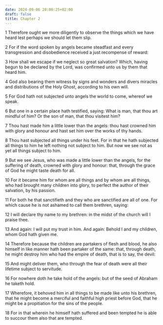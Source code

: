 ```yaml
---
date: 2024-09-06 20:00:25+02:00
draft: false
title: Chapter 2
---
```




1 Therefore ought we more diligently to observe the things which we have heard lest perhaps we should let them slip.

2 For if the word spoken by angels became steadfast and every transgression and disobedience received a just recompense of reward:

3 How shall we escape if we neglect so great salvation? Which, having begun to be declared by the Lord, was confirmed unto us by them that heard him.

4 God also bearing them witness by signs and wonders and divers miracles and distributions of the Holy Ghost, according to his own will.

5 For God hath not subjected unto angels the world to come, whereof we speak.

6 But one in a certain place hath testified, saying: What is man, that thou art mindful of him? Or the son of man, that thou visitest him?

7 Thou hast made him a little lower than the angels: thou hast crowned him with glory and honour and hast set him over the works of thy hands.

8 Thou hast subjected all things under his feet. For in that he hath subjected all things to him he left nothing not subject to him. But now we see not as yet all things subject to him.

9 But we see Jesus, who was made a little lower than the angels, for the suffering of death, crowned with glory and honour: that, through the grace of God he might taste death for all.

10 For it became him for whom are all things and by whom are all things, who had brought many children into glory, to perfect the author of their salvation, by his passion.

11 For both he that sanctifieth and they who are sanctified are all of one. For which cause he is not ashamed to call them brethren, saying:

12 I will declare thy name to my brethren: in the midst of the church will I praise thee.

13 And again: I will put my trust in him. And again: Behold I and my children, whom God hath given me.

14 Therefore because the children are partakers of flesh and blood, he also himself in like manner hath been partaker of the same: that, through death, he might destroy him who had the empire of death, that is to say, the devil:

15 And might deliver them, who through the fear of death were all their lifetime subject to servitude.

16 For nowhere doth he take hold of the angels: but of the seed of Abraham he taketh hold.

17 Wherefore, it behoved him in all things to be made like unto his brethren, that he might become a merciful and faithful high priest before God, that he might be a propitiation for the sins of the people.

18 For in that wherein he himself hath suffered and been tempted he is able to succour them also that are tempted.

